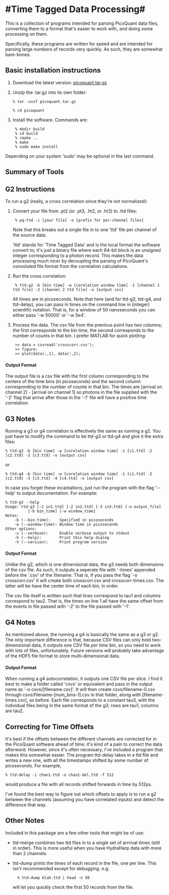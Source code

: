 #Time Tagged Data Processing#
=========

This is a collection of programs intended for parsing PicoQuant data files, converting
them to a format that's easier to work with, and doing some processing on them.

Specifically, these programs are written for speed and are intended for parsing
large numbers of records very quickly. As such, they are  somewhat bare-bones. 

## Basic installation instructions ##

1. Download the latest version: [picoquant.tar.gz](picoquant.tar.gz)

2. Unzip the .tar.gz into its own folder: 

	`% tar -xvzf picoquant.tar.gz`	

	`% cd picoquant`

3. Install the software. Commands are:

		% mkdir build 
		% cd build
		% cmake ..
		% make
		% sudo make install

Depending on your system 'sudo' may be optional in the last command.

## Summary of Tools ##


## G2 Instructions ##

To run a g2 (really, a cross correlation since they're not normalized):

1. Convert your file from .pt2 (or .pt3, .ht2, or .ht3) to .ttd files:

		% pq-ttd -i [your file] -o [prefix for per-channel files]

	Note that this breaks out a single file in to one 'ttd' file per channel of the 
	source data.

	'ttd' stands for 'Time Tagged Data' and is the local format the software convert
	to; it's just a binary file where each 64-bit block is an unsigned integer 
	corresponding to a photon record. This makes the data processing much nicer by
	decoupling the parsing of PicoQuant's convoluted file format from the correlation
	calculations. 

2. Run the cross correlation:

		% ttd-g2 -b [bin time] -w [corelation window time] -1 [channel 1 ttd file] -2 [channel 2 ttd file] -o [output csv]

	All times are in picoseconds. Note that here (and for ttd-g3, ttd-g4, and ttd-delay), you can pass in times on the command line in (integer) scientific notation. That is, for a window of 50 nanoseconds you can either pass '-w 50000' or '-w 5e4'.

3. Process the data. The csv file from the previous point has two columns; the first
	corresponds to the bin time, the second corresponds to the number of counts in that
	bin. I prefer MATLAB for quick plotitng: 

		>> data = csvread('crosscorr.csv');
		>> figure;
		>> plot(data(:,1), data(:,2);
		
#### Output Format
The output file is a csv file with the first column corresponding to the centers of the time bins (in picoseconds) and the second column corresponding to the number of counts in that bin. The times are [arrival on channel 2] - [arrival on channel 1]
so photons in the file supplied with the '-2' flag that arrive after those in the '-1' file will have a positive time correlation.
		
## G3 Notes ##

Running a g3 or g4 correlation is effectively the same as running a g2. 
You just have to modify the command to be ttd-g3 or ttd-g4 and give it the extra files:

	% ttd-g3 -b [bin time] -w [corelation window time] -1 [c1.ttd] -2 [c2.ttd] -3 [c3.ttd] -o [output csv]
	
or

	% ttd-g4 -b [bin time] -w [corelation window time] -1 [c1.ttd] -2 [c2.ttd] -3 [c3.ttd] -4 [c4.ttd] -o [output csv]
	
In case you forget these incantations, just run the program with the flag '--help' to output documentation. For example:

	% ttd-g3 --help
	Usage: ttd-g3 [-1 in1.ttd] [-2 in2.ttd] [-3 in3.ttd] [-o output_file]
              [-b bin_time] [-w window_time]
	Notes:
		-b (--bin-time):	Specified in picoseconds
		-w (--window-time):	Window time in picoseconds
	Other options:
		-v (--verbose):		Enable verbose output to stdout
		-h (--help):		Print this help dialog
		-V (--version):		Print program version
		
#### Output Format
Unlike the g2, which is one dimensional data, the g3 needs both dimensions of the csv file.
As such, it outputs a seperate file with '-times' appended before the '.csv' of the filename. 
That is, if you pass the flag '-o crosscorr.csv' it will create both crosscorr.csv and crosscorr-times.csv. 
The latter will be have the center time of each bin, in order. 

The csv file itself is written such that lines correspond to tau1 and columns correspond to tau2. That is, 
the times on line 1 all have the same offset from the events in file passed with '-2' to the file passed with '-1'.
		
## G4 Notes
As mentioned above, the running a g4 is basically the same as a g3 or g2. The only important difference
is that, because CSV files can only hold two-dimensional data, it outputs one CSV file *per time bin*, so
you need to work with lots of files, unfortunately. Future versions will probably take advantage of the HDF5 file
format to store multi-dimensional data. 
		
#### Output Format
When running a g4 autocorrelation, it outputs one CSV file per slice. I find it best to make a folder called 'csvs'
or equivalent and pass in the output name as '-o csvs/[filename.csv]'. It will then create csvs/filename-0.csv through
csvs/filename-[num_bins-1].csv in that folder, along with [filename-times.csv], as before. 
Each file corresponds to a constant tau3, with the individual files being in the same format of the g3; rows are tau1, 
columns are tau2.

## Correcting for Time Offsets ##
It's best if the offsets between the different channels are corrected for in the PicoQuant software ahead of time;
it's kind of a pain to correct the data afterword. However, since it's often necessary, I've included a program that
makes this somewhat easier. The program ttd-delay takes in a ttd file and writes a new one, with all the timestamps
shifted by some number of picoseconds. For example,

	% ttd-delay -i chan1.ttd -o chan1-del.ttd -T 512
	
would produce a file with all records shifted forwards in time by 512ps. 

I've found the best way to figure out which offsets to apply is to run a g2 between the channels (assuming you have correlated inputs) and detect the difference that way. 

## Other Notes ##

Included in this package are a few other tools that might be of use:

- ttd-merge combines two ttd files in to a single set of arrrival times (still in 
order). This is more useful when you have HydraHarp data with more than 2 channels.

- ttd-dump prints the times of each record in the file, one per line. This isn't 
recommended except for debugging. e.g.

		% ttd-dump blah.ttd | head -n 50

	will let you quickly check the first 50 records from the file. 

